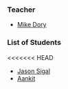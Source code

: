 ### Teacher

* [Mike Dory](http://github.com/mikedory)

### List of Students

<<<<<<< HEAD
* [Jason Sigal](http://github.com/therewasaguy)
* [Aankit](https://github.com/aankit)
